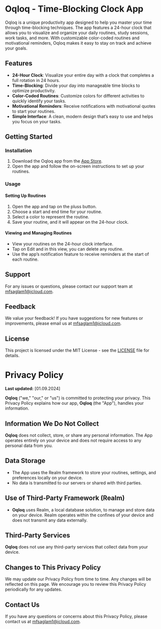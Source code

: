 # Oqloq - Time-Blocking Clock App

Oqloq is a unique productivity app designed to help you master your time through time-blocking techniques. The app features a 24-hour clock that allows you to visualize and organize your daily routines, study sessions, work tasks, and more. With customizable color-coded routines and motivational reminders, Oqloq makes it easy to stay on track and achieve your goals.

## Features

- **24-Hour Clock**: Visualize your entire day with a clock that completes a full rotation in 24 hours.
- **Time-Blocking**: Divide your day into manageable time blocks to optimize productivity.
- **Color-Coded Routines**: Customize colors for different activities to quickly identify your tasks.
- **Motivational Reminders**: Receive notifications with motivational quotes to start your routines.
- **Simple Interface**: A clean, modern design that’s easy to use and helps you focus on your tasks.

## Getting Started

### Installation

1. Download the Oqloq app from the [App Store](#).
2. Open the app and follow the on-screen instructions to set up your routines.

### Usage

#### Setting Up Routines

1. Open the app and tap on the pluss button.
2. Choose a start and end time for your routine.
3. Select a color to represent the routine.
4. Save your routine, and it will appear on the 24-hour clock.

#### Viewing and Managing Routines

- View your routines on the 24-hour clock interface.
- Tap on Edit and in this view, you can delete any routine.
- Use the app’s notification feature to receive reminders at the start of each routine.

## Support

For any issues or questions, please contact our support team at [mfsaglam1@icloud.com](mailto:mfsaglam1@icloud.com).

## Feedback

We value your feedback! If you have suggestions for new features or improvements, please email us at [mfsaglam1@icloud.com](mailto:mfsaglam1@icloud.com).

## License

This project is licensed under the MIT License - see the [LICENSE](LICENSE) file for details.

# Privacy Policy

**Last updated:** [01.09.2024]

**Oqloq** ("we," "our," or "us") is committed to protecting your privacy. This Privacy Policy explains how our app, **Oqloq** (the "App"), handles your information.

## Information We Do Not Collect

**Oqloq** does not collect, store, or share any personal information. The App operates entirely on your device and does not require access to any personal data from you.

## Data Storage

- The App uses the Realm framework to store your routines, settings, and preferences locally on your device.
- No data is transmitted to our servers or shared with third parties.

## Use of Third-Party Framework (Realm)

- **Oqloq** uses Realm, a local database solution, to manage and store data on your device. Realm operates within the confines of your device and does not transmit any data externally.

## Third-Party Services

**Oqloq** does not use any third-party services that collect data from your device.

## Changes to This Privacy Policy

We may update our Privacy Policy from time to time. Any changes will be reflected on this page. We encourage you to review this Privacy Policy periodically for any updates.

## Contact Us

If you have any questions or concerns about this Privacy Policy, please contact us at [mfsaglam1@icloud.com](mailto:mfsaglam1@icloud.com).

